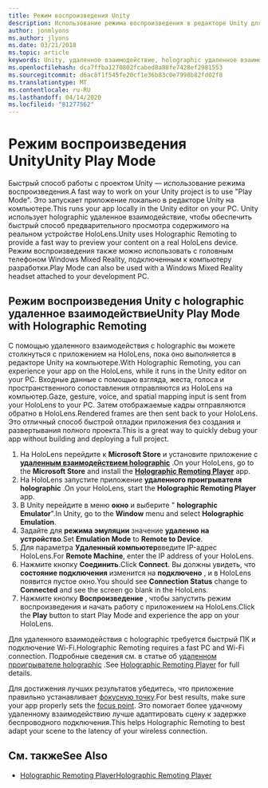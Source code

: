 ```yaml
---
title: Режим воспроизведения Unity
description: Использование режима воспроизведения в редакторе Unity для предварительного просмотра изменений на устройстве без развертывания приложения.
author: jonmlyons
ms.author: jlyons
ms.date: 03/21/2018
ms.topic: article
keywords: Unity, удаленное взаимодействие, holographic удаленное взаимодействие, удаленный плеер holographic
ms.openlocfilehash: dca7ffba1270802fcabed8a88fe7428ef2981553
ms.sourcegitcommit: d6ac8f1f545fe20cf1e36b83c0e7998b82fd02f8
ms.translationtype: MT
ms.contentlocale: ru-RU
ms.lasthandoff: 04/14/2020
ms.locfileid: "81277562"
---
```

# <a name="unity-play-mode"></a><span data-ttu-id="f276d-104">Режим воспроизведения Unity</span><span class="sxs-lookup"><span data-stu-id="f276d-104">Unity Play Mode</span></span>

<span data-ttu-id="f276d-105">Быстрый способ работы с проектом Unity — использование режима воспроизведения.</span><span class="sxs-lookup"><span data-stu-id="f276d-105">A fast way to work on your Unity project is to use "Play Mode".</span></span> <span data-ttu-id="f276d-106">Это запускает приложение локально в редакторе Unity на компьютере.</span><span class="sxs-lookup"><span data-stu-id="f276d-106">This runs your app locally in the Unity editor on your PC.</span></span> <span data-ttu-id="f276d-107">Unity использует holographic удаленное взаимодействие, чтобы обеспечить быстрый способ предварительного просмотра содержимого на реальном устройстве HoloLens.</span><span class="sxs-lookup"><span data-stu-id="f276d-107">Unity uses Holographic Remoting to provide a fast way to preview your content on a real HoloLens device.</span></span> <span data-ttu-id="f276d-108">Режим воспроизведения также можно использовать с головным телефоном Windows Mixed Reality, подключенным к компьютеру разработки.</span><span class="sxs-lookup"><span data-stu-id="f276d-108">Play Mode can also be used with a Windows Mixed Reality headset attached to your development PC.</span></span>

## <a name="unity-play-mode-with-holographic-remoting"></a><span data-ttu-id="f276d-109">Режим воспроизведения Unity с holographic удаленное взаимодействие</span><span class="sxs-lookup"><span data-stu-id="f276d-109">Unity Play Mode with Holographic Remoting</span></span>

<span data-ttu-id="f276d-110">С помощью удаленного взаимодействия с holographic вы можете столкнуться с приложением на HoloLens, пока оно выполняется в редакторе Unity на компьютере.</span><span class="sxs-lookup"><span data-stu-id="f276d-110">With Holographic Remoting, you can experience your app on the HoloLens, while it runs in the Unity editor on your PC.</span></span> <span data-ttu-id="f276d-111">Входные данные с помощью взгляда, жеста, голоса и пространственного сопоставления отправляются из HoloLens на компьютер.</span><span class="sxs-lookup"><span data-stu-id="f276d-111">Gaze, gesture, voice, and spatial mapping input is sent from your HoloLens to your PC.</span></span> <span data-ttu-id="f276d-112">Затем отображаемые кадры отправляются обратно в HoloLens.</span><span class="sxs-lookup"><span data-stu-id="f276d-112">Rendered frames are then sent back to your HoloLens.</span></span> <span data-ttu-id="f276d-113">Это отличный способ быстрой отладки приложения без создания и развертывания полного проекта.</span><span class="sxs-lookup"><span data-stu-id="f276d-113">This is a great way to quickly debug your app without building and deploying a full project.</span></span>
1. <span data-ttu-id="f276d-114">На HoloLens перейдите к **Microsoft Store** и установите приложение с **[удаленным взаимодействием holographic](https://www.microsoft.com/store/p/holographic-remoting-player/9nblggh4sv40)** .</span><span class="sxs-lookup"><span data-stu-id="f276d-114">On your HoloLens, go to the **Microsoft Store** and install the **[Holographic Remoting Player](https://www.microsoft.com/store/p/holographic-remoting-player/9nblggh4sv40)** app.</span></span>
2. <span data-ttu-id="f276d-115">На HoloLens запустите приложение **удаленного проигрывателя holographic** .</span><span class="sxs-lookup"><span data-stu-id="f276d-115">On your HoloLens, start the **Holographic Remoting Player** app.</span></span>
3. <span data-ttu-id="f276d-116">В Unity перейдите в меню **окно** и выберите " **holographic Emulator**".</span><span class="sxs-lookup"><span data-stu-id="f276d-116">In Unity, go to the **Window** menu and select **Holographic Emulation**.</span></span>
4. <span data-ttu-id="f276d-117">Задайте для **режима эмуляции** значение **удаленно на устройство**.</span><span class="sxs-lookup"><span data-stu-id="f276d-117">Set **Emulation Mode** to **Remote to Device**.</span></span>
5. <span data-ttu-id="f276d-118">Для параметра **Удаленный компьютер**введите IP-адрес HoloLens.</span><span class="sxs-lookup"><span data-stu-id="f276d-118">For **Remote Machine**, enter the IP address of your HoloLens.</span></span>
6. <span data-ttu-id="f276d-119">Нажмите кнопку **Соединить**.</span><span class="sxs-lookup"><span data-stu-id="f276d-119">Click **Connect**.</span></span> <span data-ttu-id="f276d-120">Вы должны увидеть, что **состояние подключения** изменится на **подключено** , и в HoloLens появится пустое окно.</span><span class="sxs-lookup"><span data-stu-id="f276d-120">You should see **Connection Status** change to **Connected** and see the screen go blank in the HoloLens.</span></span>
7. <span data-ttu-id="f276d-121">Нажмите кнопку **Воспроизведение** , чтобы запустить режим воспроизведения и начать работу с приложением на HoloLens.</span><span class="sxs-lookup"><span data-stu-id="f276d-121">Click the **Play** button to start Play Mode and experience the app on your HoloLens.</span></span>

<span data-ttu-id="f276d-122">Для удаленного взаимодействия с holographic требуется быстрый ПК и подключение Wi-Fi.</span><span class="sxs-lookup"><span data-stu-id="f276d-122">Holographic Remoting requires a fast PC and Wi-Fi connection.</span></span> <span data-ttu-id="f276d-123">Подробные сведения см. в статье об [удаленном проигрывателе holographic](holographic-remoting-player.md) .</span><span class="sxs-lookup"><span data-stu-id="f276d-123">See [Holographic Remoting Player](holographic-remoting-player.md) for full details.</span></span>

<span data-ttu-id="f276d-124">Для достижения лучших результатов убедитесь, что приложение правильно устанавливает [фокусную точку](focus-point-in-unity.md).</span><span class="sxs-lookup"><span data-stu-id="f276d-124">For best results, make sure your app properly sets the [focus point](focus-point-in-unity.md).</span></span> <span data-ttu-id="f276d-125">Это помогает более удачному удаленному взаимодействию лучше адаптировать сцену к задержке беспроводного подключения.</span><span class="sxs-lookup"><span data-stu-id="f276d-125">This helps Holographic Remoting to best adapt your scene to the latency of your wireless connection.</span></span>

## <a name="see-also"></a><span data-ttu-id="f276d-126">См. также</span><span class="sxs-lookup"><span data-stu-id="f276d-126">See Also</span></span>
* [<span data-ttu-id="f276d-127">Holographic Remoting Player</span><span class="sxs-lookup"><span data-stu-id="f276d-127">Holographic Remoting Player</span></span>](holographic-remoting-player.md)
